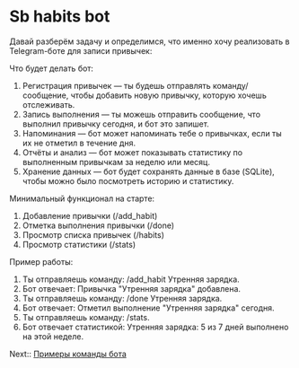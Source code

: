 # Sb habits bot

Давай разберём задачу и определимся, что именно хочу реализовать в Telegram-боте для записи привычек:

Что будет делать бот:

1.	Регистрация привычек — ты будешь отправлять команду/сообщение, чтобы добавить новую привычку, которую хочешь отслеживать.
2.	Запись выполнения — ты можешь отправить сообщение, что выполнил привычку сегодня, и бот это запишет.
3.	Напоминания — бот может напоминать тебе о привычках, если ты их не отметил в течение дня.
4.	Отчёты и анализ — бот может показывать статистику по выполненным привычкам за неделю или месяц.
5.	Хранение данных — бот будет сохранять данные в базе (SQLite), чтобы можно было посмотреть историю и статистику.

Минимальный функционал на старте:

1.	Добавление привычки (/add_habit)
2.	Отметка выполнения привычки (/done)
3.	Просмотр списка привычек (/habits)
4.	Просмотр статистики (/stats)

Пример работы:

1.	Ты отправляешь команду: /add_habit Утренняя зарядка.
2.	Бот отвечает: Привычка "Утренняя зарядка" добавлена.
3.	Ты отправляешь команду: /done Утренняя зарядка.
4.	Бот отвечает: Отметил выполнение "Утренняя зарядка" сегодня.
5.	Ты отправляешь команду: /stats.
6.	Бот отвечает статистикой: Утренняя зарядка: 5 из 7 дней выполнено на этой неделе.

Next:: [Примеры команды бота](2-draft-bot-command.md)
